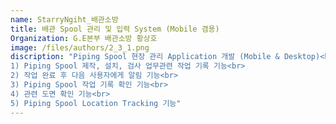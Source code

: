 ```yaml
---
name: StarryNgiht_배관소방
title: 배관 Spool 관리 및 입력 System (Mobile 겸용)
Organization: G.E본부 배관소방 황상호
image: /files/authors/2_3_1.png
discription: "Piping Spool 현장 관리 Application 개발 (Mobile & Desktop)<br>
1) Piping Spool 제작, 설치, 검사 업무관련 작업 기록 기능<br>
2) 작업 완료 후 다음 사용자에게 알림 기능<br>
3) Piping Spool 작업 기록 확인 기능<br>
4) 관련 도면 확인 기능<br>
5) Piping Spool Location Tracking 기능"
---
```

